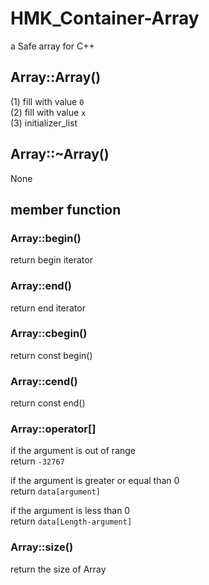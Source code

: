 # HMK_Container-Array
a Safe array for C++

## Array::Array()
(1) fill with value `0`  
(2) fill with value `x`  
(3) initializer_list  
## Array::~Array()
None
## member function
### Array::begin()
return begin iterator
### Array::end()
return end iterator
### Array::cbegin()
return const begin()
### Array::cend()
return const end()
### Array::operator[]
if the argument is out of range  
return `-32767`  
  
if the argument is greater or equal than 0  
return `data[argument]`  
  
if the argument is less than 0  
return `data[Length-argument]`  
### Array::size()
return the size of Array
